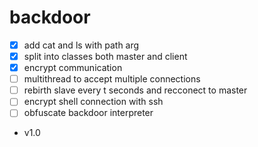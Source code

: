 # backdoor

* [x] add cat and ls with path arg
* [x] split into classes both master and client
* [x] encrypt communication
* [ ] multithread to accept multiple connections
* [ ] rebirth slave every t seconds and recconect to master 
* [ ] encrypt shell connection with ssh
* [ ] obfuscate backdoor interpreter
* v1.0

